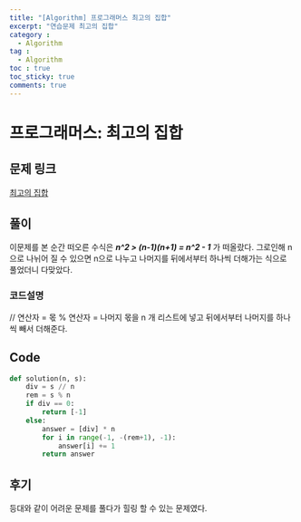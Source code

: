 ```yaml
---
title: "[Algorithm] 프로그래머스 최고의 집합"
excerpt: "연습문제 최고의 집합"
category :
  - Algorithm
tag :
  - Algorithm
toc : true
toc_sticky: true
comments: true
---
```


# 프로그래머스: 최고의 집합

## 문제 링크
[최고의 집합](https://school.programmers.co.kr/learn/courses/30/lessons/12938)

## 풀이
이문제를 본 순간 떠오른 수식은 _**n^2 > (n-1)(n+1) = n^2 - 1**_ 가 떠올랐다.
그로인해 n으로 나뉘어 질 수 있으면 n으로 나누고 나머지를 뒤에서부터 하나씩 더해가는 식으로 풀었더니 다맞았다.


### 코드설명
// 연산자 = 몫
%  연산자 = 나머지
몫을 n 개 리스트에 넣고 뒤에서부터 나머지를 하나씩 빼서 더해준다.

## Code
```python
def solution(n, s):
    div = s // n
    rem = s % n 
    if div == 0:
        return [-1]
    else:
        answer = [div] * n
        for i in range(-1, -(rem+1), -1):
            answer[i] += 1
        return answer
```

## 후기
등대와 같이 어려운 문제를 풀다가 힐링 할 수 있는 문제였다.
